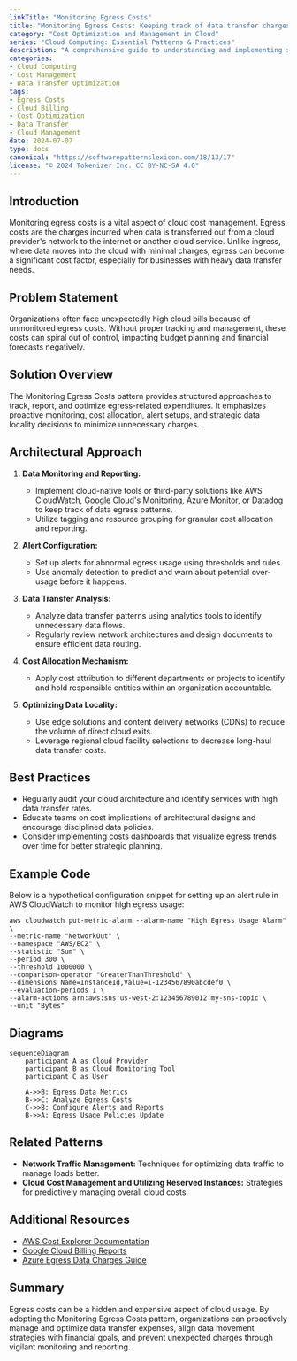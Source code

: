 ```yaml
---
linkTitle: "Monitoring Egress Costs"
title: "Monitoring Egress Costs: Keeping track of data transfer charges out of the cloud"
category: "Cost Optimization and Management in Cloud"
series: "Cloud Computing: Essential Patterns & Practices"
description: "A comprehensive guide to understanding and implementing strategies for monitoring and optimizing egress costs in cloud services to prevent unexpected charges and improve financial efficiency."
categories:
- Cloud Computing
- Cost Management
- Data Transfer Optimization
tags:
- Egress Costs
- Cloud Billing
- Cost Optimization
- Data Transfer
- Cloud Management
date: 2024-07-07
type: docs
canonical: "https://softwarepatternslexicon.com/18/13/17"
license: "© 2024 Tokenizer Inc. CC BY-NC-SA 4.0"
---
```


## Introduction

Monitoring egress costs is a vital aspect of cloud cost management. Egress costs are the charges incurred when data is transferred out from a cloud provider's network to the internet or another cloud service. Unlike ingress, where data moves into the cloud with minimal charges, egress can become a significant cost factor, especially for businesses with heavy data transfer needs.

## Problem Statement

Organizations often face unexpectedly high cloud bills because of unmonitored egress costs. Without proper tracking and management, these costs can spiral out of control, impacting budget planning and financial forecasts negatively. 

## Solution Overview

The Monitoring Egress Costs pattern provides structured approaches to track, report, and optimize egress-related expenditures. It emphasizes proactive monitoring, cost allocation, alert setups, and strategic data locality decisions to minimize unnecessary charges.

## Architectural Approach

1. **Data Monitoring and Reporting:**
   - Implement cloud-native tools or third-party solutions like AWS CloudWatch, Google Cloud's Monitoring, Azure Monitor, or Datadog to keep track of data egress patterns.
   - Utilize tagging and resource grouping for granular cost allocation and reporting.

2. **Alert Configuration:**
   - Set up alerts for abnormal egress usage using thresholds and rules.
   - Use anomaly detection to predict and warn about potential over-usage before it happens.

3. **Data Transfer Analysis:**
   - Analyze data transfer patterns using analytics tools to identify unnecessary data flows.
   - Regularly review network architectures and design documents to ensure efficient data routing.

4. **Cost Allocation Mechanism:**
   - Apply cost attribution to different departments or projects to identify and hold responsible entities within an organization accountable.

5. **Optimizing Data Locality:**
   - Use edge solutions and content delivery networks (CDNs) to reduce the volume of direct cloud exits.
   - Leverage regional cloud facility selections to decrease long-haul data transfer costs.

## Best Practices

- Regularly audit your cloud architecture and identify services with high data transfer rates.
- Educate teams on cost implications of architectural designs and encourage disciplined data policies.
- Consider implementing costs dashboards that visualize egress trends over time for better strategic planning.

## Example Code

Below is a hypothetical configuration snippet for setting up an alert rule in AWS CloudWatch to monitor high egress usage:

```shell
aws cloudwatch put-metric-alarm --alarm-name "High Egress Usage Alarm" \
--metric-name "NetworkOut" \
--namespace "AWS/EC2" \
--statistic "Sum" \
--period 300 \
--threshold 1000000 \
--comparison-operator "GreaterThanThreshold" \
--dimensions Name=InstanceId,Value=i-1234567890abcdef0 \
--evaluation-periods 1 \
--alarm-actions arn:aws:sns:us-west-2:123456789012:my-sns-topic \
--unit "Bytes"
```

## Diagrams

```mermaid
sequenceDiagram
    participant A as Cloud Provider
    participant B as Cloud Monitoring Tool
    participant C as User

    A->>B: Egress Data Metrics
    B->>C: Analyze Egress Costs
    C->>B: Configure Alerts and Reports
    B->>A: Egress Usage Policies Update
```

## Related Patterns

- **Network Traffic Management:** Techniques for optimizing data traffic to manage loads better.
- **Cloud Cost Management and Utilizing Reserved Instances:** Strategies for predictively managing overall cloud costs.

## Additional Resources

- [AWS Cost Explorer Documentation](https://docs.aws.amazon.com/awsaccountbilling/latest/aboutv2/cost-explorer-what-is.html)
- [Google Cloud Billing Reports](https://cloud.google.com/billing/docs/reports)
- [Azure Egress Data Charges Guide](https://azure.microsoft.com/en-us/pricing/details/bandwidth/)

## Summary

Egress costs can be a hidden and expensive aspect of cloud usage. By adopting the Monitoring Egress Costs pattern, organizations can proactively manage and optimize data transfer expenses, align data movement strategies with financial goals, and prevent unexpected charges through vigilant monitoring and reporting.
